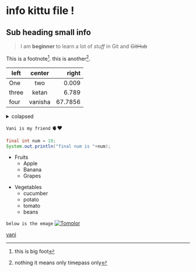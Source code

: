 info kittu file !
===============
Sub heading small info
---------------------

> I am  **beginner** to learn a lot of *stuff* in Git and ~~GitHub~~



This is a footnote[^1].  this is another[^2].
[^1]: this is big foot
[^2]: nothing it means only timepass only

left | center | right
-- | :--: | --:
One | two | 0.009
three | ketan | 6.789
four | vanisha | 67.7856

<details>
<summary>colapsed</summary>

Hidden Header 
==
Subpried WTF body!!

</details>


`Vani is my friend` 🫀❤️

```java
final int num = 10;
System.out.println("final num is "+num);
```

* Fruits
  * Apple
  * Banana
  * Grapes
- Vegetables
  - cucumber
  - potato
  - tomato
  - beans
 
`below is the emage`
[![Tomolor](https://pixelprowess.com/i/stargazers/tomolor.png)](https://raybo.org)

[vani](mailto:vanisha.13sharma@gmail.com)
